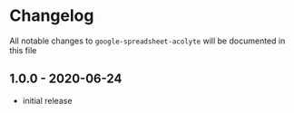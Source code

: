 # Changelog

All notable changes to `google-spreadsheet-acolyte` will be documented in this file

## 1.0.0 - 2020-06-24

- initial release
